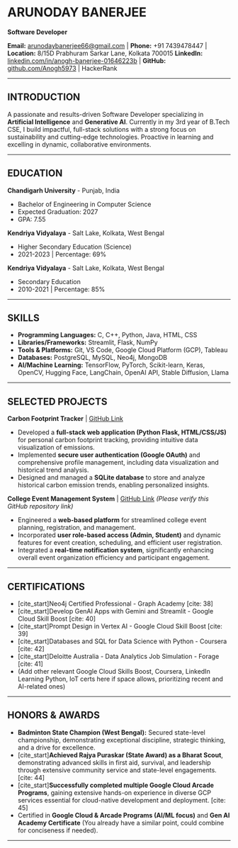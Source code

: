 # ARUNODAY BANERJEE
**Software Developer**

**Email:** arunodaybanerjee66@gmail.com | **Phone:** +91 7439478447 | **Location:** 8/15D Prabhuram Sarkar Lane, Kolkata 700015
**LinkedIn:** [linkedin.com/in/anogh-banerjee-01646223b](https://www.linkedin.com/in/anogh-banerjee-01646223b) | **GitHub:** [github.com/Anogh5973](https://github.com/Anogh5973) | HackerRank

---

## **INTRODUCTION**

A passionate and results-driven Software Developer specializing in **Artificial Intelligence** and **Generative AI**. Currently in my 3rd year of B.Tech CSE, I build impactful, full-stack solutions with a strong focus on sustainability and cutting-edge technologies. Proactive in learning and excelling in dynamic, collaborative environments.

---

## **EDUCATION**

**Chandigarh University** - Punjab, India
* Bachelor of Engineering in Computer Science
* Expected Graduation: 2027
* GPA: 7.55

**Kendriya Vidyalaya** - Salt Lake, Kolkata, West Bengal
* Higher Secondary Education (Science)
* 2021-2023 | Percentage: 69%

**Kendriya Vidyalaya** - Salt Lake, Kolkata, West Bengal
* Secondary Education
* 2010-2021 | Percentage: 85%

---

## **SKILLS**

* **Programming Languages:** C, C++, Python, Java, HTML, CSS
* **Libraries/Frameworks:** Streamlit, Flask, NumPy
* **Tools & Platforms:** Git, VS Code, Google Cloud Platform (GCP), Tableau
* **Databases:** PostgreSQL, MySQL, Neo4j, MongoDB
* **AI/Machine Learning:** TensorFlow, PyTorch, Scikit-learn, Keras, OpenCV, Hugging Face, LangChain, OpenAI API, Stable Diffusion, Llama

---

## **SELECTED PROJECTS**

**Carbon Footprint Tracker** | [GitHub Link](https://github.com/Anogh5973/carbon-footprint-tracker)
* Developed a **full-stack web application (Python Flask, HTML/CSS/JS)** for personal carbon footprint tracking, providing intuitive data visualization of emissions.
* Implemented **secure user authentication (Google OAuth)** and comprehensive profile management, including data visualization and historical trend analysis.
* Designed and managed a **SQLite database** to store and analyze historical carbon emission trends, enabling personalized insights.

**College Event Management System** | [GitHub Link](https://github.com/Anogh5973/college-event-management-system) *(Please verify this GitHub repository link)*
* Engineered a **web-based platform** for streamlined college event planning, registration, and management.
* Incorporated **user role-based access (Admin, Student)** and dynamic features for event creation, scheduling, and efficient user registration.
* Integrated a **real-time notification system**, significantly enhancing overall event organization efficiency and participant engagement.

---

## **CERTIFICATIONS**

* [cite_start]Neo4j Certified Professional - Graph Academy [cite: 38]
* [cite_start]Develop GenAI Apps with Gemini and Streamlit - Google Cloud Skill Boost [cite: 40]
* [cite_start]Prompt Design in Vertex AI - Google Cloud Skill Boost [cite: 39]
* [cite_start]Databases and SQL for Data Science with Python - Coursera [cite: 42]
* [cite_start]Deloitte Australia - Data Analytics Job Simulation - Forage [cite: 41]
* (Add other relevant Google Cloud Skills Boost, Coursera, LinkedIn Learning Python, IoT certs here if space allows, prioritizing recent and AI-related ones)

---

## **HONORS & AWARDS**

* **Badminton State Champion (West Bengal):** Secured state-level championship, demonstrating exceptional discipline, strategic thinking, and a drive for excellence.
* [cite_start]**Achieved Rajya Puraskar (State Award) as a Bharat Scout**, demonstrating advanced skills in first aid, survival, and leadership through extensive community service and state-level engagements. [cite: 44]
* [cite_start]**Successfully completed multiple Google Cloud Arcade Programs**, gaining extensive hands-on experience in diverse GCP services essential for cloud-native development and deployment. [cite: 45]
* Certified in **Google Cloud & Arcade Programs (AI/ML focus)** and **Gen AI Academy Certificate** (You already have a similar point, could combine for conciseness if needed).

---
